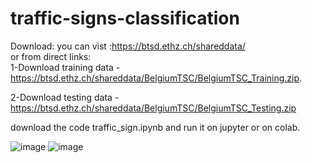 # traffic-signs-classification

Download:
you can vist :https://btsd.ethz.ch/shareddata/                                            
or from direct links:                                                                   
1-Download training data -https://btsd.ethz.ch/shareddata/BelgiumTSC/BelgiumTSC_Training.zip.                  

2-Download testing data - https://btsd.ethz.ch/shareddata/BelgiumTSC/BelgiumTSC_Testing.zip

download the code traffic_sign.ipynb and run it on jupyter or on colab.

![image](https://user-images.githubusercontent.com/81778920/113357895-9e94dc80-92f9-11eb-9803-11672dc9f756.png)
![image](https://user-images.githubusercontent.com/81778920/113358057-f03d6700-92f9-11eb-8bd5-f5aba798afd6.png)


